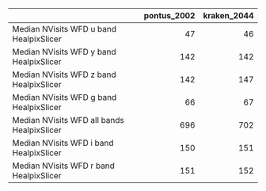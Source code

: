 |                                            |   pontus_2002 |   kraken_2044 |
|:-------------------------------------------|--------------:|--------------:|
| Median NVisits WFD u band HealpixSlicer    |            47 |            46 |
| Median NVisits WFD y band HealpixSlicer    |           142 |           142 |
| Median NVisits WFD z band HealpixSlicer    |           142 |           147 |
| Median NVisits WFD g band HealpixSlicer    |            66 |            67 |
| Median NVisits WFD all bands HealpixSlicer |           696 |           702 |
| Median NVisits WFD i band HealpixSlicer    |           150 |           151 |
| Median NVisits WFD r band HealpixSlicer    |           151 |           152 |

